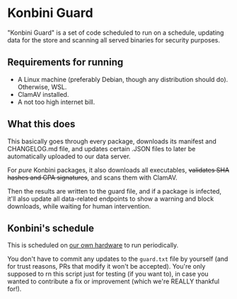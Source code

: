 # Konbini Guard

"Konbini Guard" is a set of code scheduled to run on a schedule, updating data for the store and scanning all served binaries for security purposes.

## Requirements for running

- A Linux machine (preferably Debian, though any distribution should do). Otherwise, WSL.
- ClamAV installed.
- A not too high internet bill.

## What this does

This basically goes through every package, downloads its manifest and CHANGELOG.md file, and updates certain .JSON files to later be automatically uploaded to our data server.

For _pure_ Konbini packages, it also downloads all executables, ~~validates SHA hashes and GPA signatures~~, and scans them with ClamAV.

Then the results are written to the guard file, and if a package is infected, it'll also update all data-related endpoints to show a warning and block downloads, while waiting for human intervention.

## Konbini's schedule

This is scheduled on [our own hardware](https://icecat.biz/rest/product-pdf?productId=16700539&lang=en) to run periodically.

You don't have to commit any updates to the `guard.txt` file by yourself (and for trust reasons, PRs that modify it won't be accepted). You're only supposed to rn this script just for testing (if you want to), in case you wanted to contribute a fix or improvement (which we're REALLY thankful for!).
